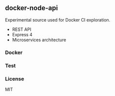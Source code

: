 ## docker-node-api ##

  Experimental source used for Docker CI exploration.

  * REST API
  * Express 4
  * Microservices architecture

### Docker ###

### Test ###

### License ###

  MIT
